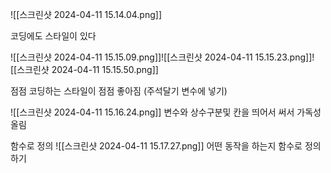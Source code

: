 
![[스크린샷 2024-04-11 15.14.04.png]]

코딩에도 스타일이 있다

![[스크린샷 2024-04-11 15.15.09.png]]![[스크린샷 2024-04-11 15.15.23.png]]![[스크린샷 2024-04-11 15.15.50.png]]

점점 코딩하는 스타일이 점점 좋아짐 (주석달기 변수에 넣기)

![[스크린샷 2024-04-11 15.16.24.png]]
변수와 상수구분및 칸을 띄어서 써서 가독성올림


함수로 정의 ![[스크린샷 2024-04-11 15.17.27.png]]
어떤 동작을 하는지 함수로 정의하기